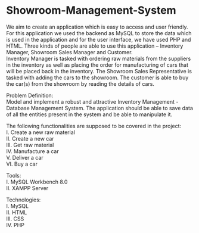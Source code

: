 # Showroom-Management-System
We aim to create an application which is easy to access and user friendly. For this application we used the backend as MySQL to store the data which is used in the application and for the user interface, we have used PHP and HTML. Three kinds of people are able to use this application – Inventory Manager, Showroom Sales Manager and Customer. <br> 
Inventory Manager is tasked with ordering raw materials from the suppliers in the inventory as well as placing the order for manufacturing of cars that will be placed back in the inventory. The Showroom Sales Representative is tasked with adding the cars to the showroom. The customer is able to buy the car(s) from the showroom by reading the details of cars. 

Problem Definition: <br>
Model and implement a robust and attractive Inventory Management - Database Management System. The application should be able to save data of all the entities present in the system and be able to manipulate it. 

The following functionalities are supposed to be covered in the project: <br>
I.	Create a new raw material <br>
II.	Create a new car <br>
III.	Get raw material <br>
IV.	Manufacture a car <br>
V.	Deliver a car <br>
VI.	Buy a car <br>

Tools: <br>
I.	MySQL Workbench 8.0 <br>
II.	XAMPP Server <br>

Technologies: <br>
I.	MySQL <br>
II.	HTML <br>
III.	CSS <br>
IV.	PHP <br>
